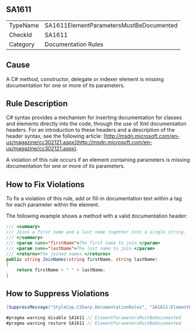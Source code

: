 ﻿## SA1611

<table>
<tr>
  <td>TypeName</td>
  <td>SA1611ElementParametersMustBeDocumented</td>
</tr>
<tr>
  <td>CheckId</td>
  <td>SA1611</td>
</tr>
<tr>
  <td>Category</td>
  <td>Documentation Rules</td>
</tr>
</table>

## Cause

A C# method, constructor, delegate or indexer element is missing documentation for one or more of its parameters.

## Rule Description

C# syntax provides a mechanism for inserting documentation for classes and elements directly into the code, through the use of Xml documentation headers. For an introduction to these headers and a description of the header syntax, see the following article: [http://msdn.microsoft.com/en-us/magazine/cc302121.aspx](http://msdn.microsoft.com/en-us/magazine/cc302121.aspx).

A violation of this rule occurs if an element containing parameters is missing documentation for one or more of its parameters.

## How to Fix Violations

To fix a violation of this rule, add or fill-in documentation text within a <param> tag for each parameter within the element.

The following example shows a method with a valid documentation header:

```csharp
/// <summary>
/// Joins a first name and a last name together into a single string.
/// </summary>
/// <param name="firstName">The first name to join.</param>
/// <param name="lastName">The last name to join.</param>
/// <returns>The joined names.</returns>
public string JoinNames(string firstName, string lastName)
{
    return firstName + " " + lastName;
}
```

## How to Suppress Violations

```csharp
[SuppressMessage("StyleCop.CSharp.DocumentationRules", "SA1611:ElementParametersMustBeDocumented", Justification = "Reviewed.")]
```

```csharp
#pragma warning disable SA1611 // ElementParametersMustBeDocumented
#pragma warning restore SA1611 // ElementParametersMustBeDocumented
```
